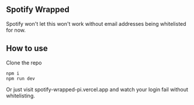 ## Spotify Wrapped

Spotify won't let this won't work without email addresses being whitelisted for now.

## How to use

Clone the repo

```
npm i
npm run dev
```

Or just visit spotify-wrapped-pi.vercel.app and watch your login fail without whitelisting.
